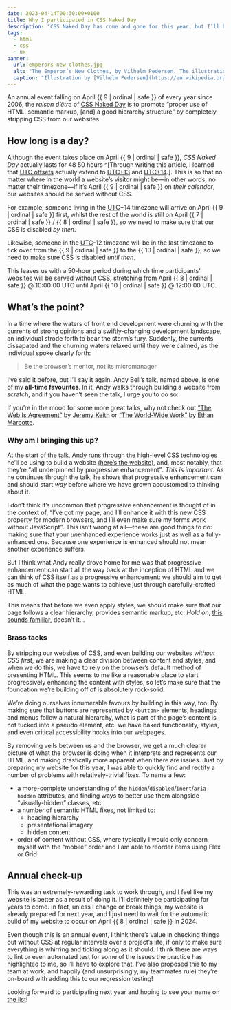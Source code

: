 ```yaml
---
date: 2023-04-14T00:30:00+0100
title: Why I participated in CSS Naked Day
description: "CSS Naked Day has come and gone for this year, but I’ll be making it a point to participate for many years to come."
tags:
  - html
  - css
  - ux
banner:
  url: emperors-new-clothes.jpg
  alt: "The Emperor’s New Clothes, by Vilhelm Pedersen. The illustration depicts a royal parade where the emperor is wearing just his undergarments, and the onlooking spectators display shocked expressions on their faces."
  caption: "Illustration by [Vilhelm Pedersen](https://en.wikipedia.org/wiki/Vilhelm_Pedersen). Taken from [Wikipedia](https://en.wikipedia.org/wiki/The_Emperor%27s_New_Clothes)."
---
```


An annual event falling on April {{ 9 | ordinal | safe }} of every year since 2006, the <dfn title="the reason for existing">raison d’être</dfn> of [CSS Naked Day](https://css-naked-day.github.io/) is to promote <q id="cssnakedday-quote">proper use of HTML, semantic markup, [and] a good hierarchy structure</q> by completely stripping CSS from our websites.

## How long is a day?

Although the event takes place on April {{ 9 | ordinal | safe }}, *CSS Naked Day* actually lasts for <s>48</s> 50 hours ^[Through writing this article, I learned that [UTC offsets](https://en.wikipedia.org/wiki/List_of_UTC_offsets) actually extend to [UTC+13](https://en.wikipedia.org/wiki/UTC%2B13:00) and [UTC+14](https://en.wikipedia.org/wiki/UTC%2B14:00).]. This is so that no matter where in the world a website’s visitor might be—in other words, no matter their timezone—if it’s April {{ 9 | ordinal | safe }} on *their calendar*, our websites should be served without CSS.

For example, someone living in the <abbr title="Coordinated Universal Time">UTC</abbr>+14 timezone will arrive on April {{ 9 | ordinal | safe }} first, whilst the rest of the world is still on April {{ 7 | ordinal | safe }} / {{ 8 | ordinal | safe }}, so we need to make sure that our CSS is disabled *by then*.

Likewise, someone in the <abbr title="Coordinated Universal Time">UTC</abbr>-12 timezone will be in the last timezone to tick over from the {{ 9 | ordinal | safe }} to the {{ 10 | ordinal | safe }}, so we need to make sure CSS is disabled *until then*.

This leaves us with a 50-hour period during which time participants’ websites will be served without CSS, stretching from <time datetime="2023-04-08T10:00:00Z">April {{ 8 | ordinal | safe }} @ 10:00:00 UTC</time> until <time datetime="2023-04-10T12:00:00Z">April {{ 10 | ordinal | safe }} @ 12:00:00 UTC</time>.

## What’s the point?

In a time where the waters of front end development were churning with the currents of strong opinions and a swiftly-changing development landscape, an individual strode forth to bear the storm’s fury. Suddenly, the currents dissapated and the churning waters relaxed until they were calmed, as the individual spoke clearly forth:

> Be the browser’s mentor, not its micromanager

I’ve said it before, but I’ll say it again. Andy Bell’s talk, named above, is one of my **all-time favourites**. In it, Andy walks through building a website from scratch, and if you haven’t seen the talk, I urge you to do so:

<c-youtube slug="5uhIiI9Ld5M" label="Andy Bell – Be the browser’s mentor, not its micromanager"></c-youtube>

<aside class="inline-aside" style="--inset-block-start: -5em">
    <div class=" [ box ] ">
        <p>If you’re in the mood for some more great talks, why not check out <a href="https://www.youtube.com/watch?v=F3OpvEX2fhs"><q>The Web Is Agreement</q></a> by <a href="https://adactio.com/">Jeremy Keith</a> or <a href="https://www.youtube.com/watch?v=H9DTDbnwQyE"><q>The World-Wide Work</q></a> by <a href="">Ethan Marcotte</a>.</p>
    </div>
</aside>

### Why am I bringing this up?

At the start of the talk, Andy runs through the high-level CSS technologies he’ll be using to build a website [(here’s the website)](https://buildexcellentwebsit.es/), and, most notably, that they’re <q>all underpinned by progressive enhancement</q>. *This is important.* As he continues through the talk, he shows that progressive enhancement can and should start *way* before where we have grown accustomed to thinking about it.

I don’t think it’s uncommon that progressive enhancement is thought of in the context of, <q>I’ve got my page, and I’ll enhance it with this new CSS property for modern browsers, and I’ll even make sure my forms work without JavaScript</q>. This isn’t wrong at all—these are good things to do: making sure that your *un*enhanced experience works just as well as a fully-enhanced one. Because one experience is enhanced should not mean another experience suffers.

But I think what Andy really drove home for me was that progressive enhancement can start all the way back at the inception of HTML and we can think of CSS itself as a progressive enhancement: we should aim to get as much of what the page wants to achieve just through carefully-crafted HTML.

This means that before we even apply styles, we should make sure that our page follows a clear hierarchy, provides semantic markup, etc. *Hold on*, [this sounds familiar](#cssnakedday-quote), doesn’t it…

### Brass tacks

By stripping our websites of CSS, and even building our websites *without CSS first*, we are making a clear division between content and styles, and when we do this, we have to rely on the browser’s default method of presenting HTML. This seems to me like a reasonable place to start progressively enhancing the content with styles, so let’s make sure that the foundation we’re building off of is absolutely rock-solid.

We’re doing ourselves innumerable favours by building in this way, too. By making sure that buttons are represented by `<button>` elements, headings and menus follow a natural hierarchy, what is part of the page’s content is not tucked into a pseudo element, etc. we have baked functionality, styles, and even critical accessibility hooks into our webpages.

By removing veils between us and the browser, we get a much clearer picture of what the browser is doing when it interprets and represents our HTML, and making drastically more apparent when there are issues. Just by preparing my website for this year, I was able to quickly find and rectify a number of problems with relatively-trivial fixes. To name a few:

- a more-complete understanding of the `hidden`/`disabled`/`inert`/`aria-hidden` attributes, and finding ways to better use them alongside <q>visually-hidden</q> classes, etc.
- a number of semantic HTML fixes, not limited to:
  - heading hierarchy
  - presentational imagery
  - hidden content
- order of content without CSS, where typically I would only concern myself with the <q>mobile</q> order and I am able to reorder items using Flex or Grid

## Annual check-up

This was an extremely-rewarding task to work through, and I feel like my website is better as a result of doing it. I’ll definitely be participating for years to come. In fact, unless I change or break things, my website is already prepared for next year, and I just need to wait for the automatic build of my website to occur on April {{ 8 | ordinal | safe }} in 2024.

Even though this is an annual event, I think there’s value in checking things out without CSS at regular intervals over a project’s life, if only to make sure everything is whirring and ticking along as it should. I think there are ways to lint or even automated test for some of the issues the practice has highlighted to me, so I’ll have to explore that. I’ve also proposed this to my team at work, and happily (and unsurprisingly, my teammates rule) they’re on-board with adding this to our regression testing!

Looking forward to participating next year and hoping to see your name on [the list](https://css-naked-day.github.io/2023.html)!

